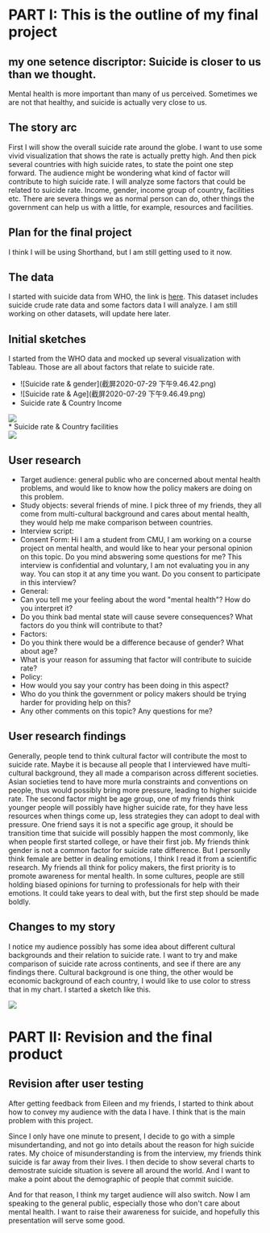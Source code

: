 # PART I: This is the outline of my final project
## my one setence discriptor: Suicide is closer to us than we thought.
Mental health is more important than many of us perceived. Sometimes we are not that healthy, and suicide is actually very close to us. 

## The story arc
First I will show the overall suicide rate around the globe. I want to use some vivid visualization that shows the rate is actually pretty high. And then pick several countries with high suicide rates, to state the point one step forward. 
The audience might be wondering what kind of factor will contribute to high suicide rate. I will analyze some factors that could be related to suicide rate. Income, gender, income group of country, facilities etc. 
There are severa things we as normal person can do, other things the government can help us with a little, for example, resources and facilities.

## Plan for the final project
I think I will be using Shorthand, but I am still getting used to it now.

## The data
I started with suicide data from WHO, the link is [here](https://apps.who.int/gho/data/node.main.MENTALHEALTH?lang=en). This dataset includes suicide crude rate data and some factors data I will analyze.
I am still working on other datasets, will update here later.

## Initial sketches
I started from the WHO data and mocked up several visualization with Tableau. Those are all about factors that relate to suicide rate.
* ![Suicide rate & gender](截屏2020-07-29 下午9.46.42.png)
* ![Suicide rate & Age](截屏2020-07-29 下午9.46.49.png)
* Suicide rate & Country Income
<div class='tableauPlaceholder' id='viz1596073897085' style='position: relative'><noscript><a href='#'><img alt=' ' src='https:&#47;&#47;public.tableau.com&#47;static&#47;images&#47;su&#47;suiciderateandcountryincome&#47;suiciderateandcountry&#47;1_rss.png' style='border: none' /></a></noscript><object class='tableauViz'  style='display:none;'><param name='host_url' value='https%3A%2F%2Fpublic.tableau.com%2F' /> <param name='embed_code_version' value='3' /> <param name='site_root' value='' /><param name='name' value='suiciderateandcountryincome&#47;suiciderateandcountry' /><param name='tabs' value='no' /><param name='toolbar' value='yes' /><param name='static_image' value='https:&#47;&#47;public.tableau.com&#47;static&#47;images&#47;su&#47;suiciderateandcountryincome&#47;suiciderateandcountry&#47;1.png' /> <param name='animate_transition' value='yes' /><param name='display_static_image' value='yes' /><param name='display_spinner' value='yes' /><param name='display_overlay' value='yes' /><param name='display_count' value='yes' /><param name='language' value='zh-Hans' /><param name='filter' value='publish=yes' /></object></div><script type='text/javascript'> var divElement = document.getElementById('viz1596073897085');                    var vizElement = divElement.getElementsByTagName('object')[0]; vizElement.style.width='100%';vizElement.style.height=(divElement.offsetWidth*0.75)+'px'; var scriptElement = document.createElement('script'); scriptElement.src = 'https://public.tableau.com/javascripts/api/viz_v1.js'; vizElement.parentNode.insertBefore(scriptElement, vizElement);</script>
* Suicide rate & Country facilities
<div class='tableauPlaceholder' id='viz1596075383924' style='position: relative'><noscript><a href='#'><img alt=' ' src='https:&#47;&#47;public.tableau.com&#47;static&#47;images&#47;su&#47;suiciderateandfacilities&#47;Sheet4&#47;1_rss.png' style='border: none' /></a></noscript><object class='tableauViz'  style='display:none;'><param name='host_url' value='https%3A%2F%2Fpublic.tableau.com%2F' /> <param name='embed_code_version' value='3' /> <param name='site_root' value='' /><param name='name' value='suiciderateandfacilities&#47;Sheet4' /><param name='tabs' value='no' /><param name='toolbar' value='yes' /><param name='static_image' value='https:&#47;&#47;public.tableau.com&#47;static&#47;images&#47;su&#47;suiciderateandfacilities&#47;Sheet4&#47;1.png' /> <param name='animate_transition' value='yes' /><param name='display_static_image' value='yes' /><param name='display_spinner' value='yes' /><param name='display_overlay' value='yes' /><param name='display_count' value='yes' /><param name='language' value='zh-Hans' /><param name='filter' value='publish=yes' /></object></div><script type='text/javascript'> var divElement = document.getElementById('viz1596075383924');                    var vizElement = divElement.getElementsByTagName('object')[0]; vizElement.style.width='100%';vizElement.style.height=(divElement.offsetWidth*0.75)+'px'; var scriptElement = document.createElement('script'); scriptElement.src = 'https://public.tableau.com/javascripts/api/viz_v1.js'; vizElement.parentNode.insertBefore(scriptElement, vizElement); </script>

## User research

* Target audience: general public who are concerned about mental health problems, and would like to know how the policy makers are doing on this problem. 
* Study objects: several friends of mine. I pick three of my friends, they all come from multi-cultural background and cares about mental health, they would help me make comparison between countries.
* Interview script: 
 * Consent Form: Hi I am a student from CMU, I am working on a course project on mental health, and would like to hear your personal opinion on this topic. Do you mind abswering some questions for me? This interview is confidential and voluntary, I am not evaluating you in any way. You can stop it at any time you want. Do you consent to participate in this interview?
 * General: 
  * Can you tell me your feeling about the word "mental health"? How do you interpret it?
  * Do you think bad mental state will cause severe consequences? What factors do you think will contribute to that?
 * Factors:
  * Do you think there would be a difference because of gender? What about age?
  * What is your reason for assuming that factor will contribute to suicide rate?
 * Policy:
  * How would you say your contry has been doing in this aspect?
  * Who do you think the government or policy makers should be trying harder for providing help on this?
  * Any other comments on this topic? Any questions for me?

## User research findings

Generally, people tend to think cultural factor will contribute the most to suicide rate. Maybe it is because all people that I interviewed have multi-cultural background, they all made a comparison across different societies. Asian societies tend to have more murla constraints and conventions on people, thus would possibly bring more pressure, leading to higher suicide rate.
The second factor might be age group, one of my friends think younger people will possibly have higher suicide rate, for they have less resources when things come up, less strategies they can adopt to deal with pressure. One friend says it is not a specific age group, it should be transition time that suicide will possibly happen the most commonly, like when people first started college, or have their first job.
My friends think gender is not a common factor for suicide rate difference. But I personlly think female are better in dealing emotions, I think I read it from a scientific research.
My friends all think for policy makers, the first priority is to promote awareness for mental health. In some cultures, people are still holding biased opinions for turning to professionals for help with their emotions. It could take years to deal with, but the first step should be made boldly.

## Changes to my story

I notice my audience possibly has some idea about different cultural backgrounds and their relation to suicide rate. I want to try and make comparison of suicide rate across continents, and see if there are any findings there. 
Cultural background is one thing, the other would be economic background of each country, I would like to use color to stress that in my chart.
I started a sketch like this.
<div class='tableauPlaceholder' id='viz1596076468364' style='position: relative'><noscript><a href='#'><img alt=' ' src='https:&#47;&#47;public.tableau.com&#47;static&#47;images&#47;su&#47;suiciderateandcontinent&#47;suiciderateandcontinent&#47;1_rss.png' style='border: none' /></a></noscript><object class='tableauViz'  style='display:none;'><param name='host_url' value='https%3A%2F%2Fpublic.tableau.com%2F' /> <param name='embed_code_version' value='3' /> <param name='site_root' value='' /><param name='name' value='suiciderateandcontinent&#47;suiciderateandcontinent' /><param name='tabs' value='no' /><param name='toolbar' value='yes' /><param name='static_image' value='https:&#47;&#47;public.tableau.com&#47;static&#47;images&#47;su&#47;suiciderateandcontinent&#47;suiciderateandcontinent&#47;1.png' /> <param name='animate_transition' value='yes' /><param name='display_static_image' value='yes' /><param name='display_spinner' value='yes' /><param name='display_overlay' value='yes' /><param name='display_count' value='yes' /><param name='language' value='zh-Hans' /><param name='filter' value='publish=yes' /></object></div><script type='text/javascript'> var divElement = document.getElementById('viz1596076468364'); var vizElement = divElement.getElementsByTagName('object')[0]; vizElement.style.width='100%';vizElement.style.height=(divElement.offsetWidth*0.75)+'px';                    var scriptElement = document.createElement('script'); scriptElement.src = 'https://public.tableau.com/javascripts/api/viz_v1.js'; vizElement.parentNode.insertBefore(scriptElement, vizElement); </script>

# PART II: Revision and the final product

## Revision after user testing

After getting feedback from Eileen and my friends, I started to think about how to convey my audience with the data I have. I think that is the main problem with this project. 

Since I only have one minute to present, I decide to go with a simple misundertanding, and not go into details about the reason for high suicide rates. My choice of misunderstanding is from the interview, my friends think suicide is far away from their lives. I then decide to show several charts to demostrate suicide situation is severe all around the world. And I want to make a point about the demographic of people that commit suicide. 

And for that reason, I think my target audience will also switch. Now I am speaking to the general public, especially those who don't care about mental health. I want to raise their awareness for suicide, and hopefully this presentation will serve some good.
